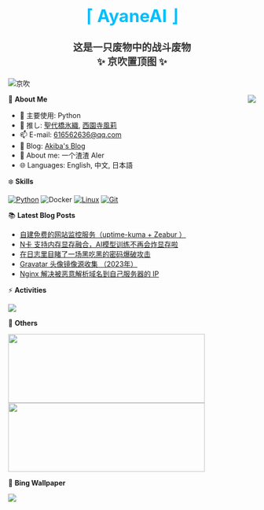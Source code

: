 <div align="center">
  <h1 style="color:#00BFFF;font-size:35px">⌈ AyaneAI ⌋</h1>
  <h3 style="color:#333333;font-size:20px">这是一只废物中的战斗废物<br>✨ 京吹置顶图 ✨</h3>
</div>

![京吹](https://raw.githubusercontent.com/azmiao/azmiao/main/header_img.png)

<a href="https://github.com/AyaneAI">
  <img align="right" src="https://github-readme-stats.vercel.app/api?username=AyaneAI&theme=buefy&show_icons=true&count_private=true" />
</a>

🍓 **About Me**

- 🔭 主要使用: Python
- 🌱 推し: [聖代橋氷織](https://mzh.moegirl.org.cn/zh-hans/%E5%9C%A3%E4%BB%A3%E6%A1%A5%E5%86%B0%E7%BB%87), [西園寺風莉](https://mzh.moegirl.org.cn/%E8%A5%BF%E5%9B%AD%E5%AF%BA%E9%A3%8E%E8%8E%89)
- 📫 E-mail: 616562636@qq.com
- 🍨 Blog: [Akiba's Blog](https://blog.anzu.link)
- 👯 About me: 一个渣渣 AIer
- 🌐 Languages: English, 中文, 日本語

❄️ **Skills**

[![Python](https://img.shields.io/badge/-Python-3776AB?style=flat-square&logo=python&logoColor=ffffff)](https://www.python.org/)
![Docker](https://img.shields.io/badge/Docker-2496ED?style=flat-square&logo=docker&logoColor=ffffff)
[![Linux](https://img.shields.io/badge/-Linux-333333?style=flat-square&logo=linux&logoColor=white)](https://www.linuxfoundation.org/)
[![Git](https://img.shields.io/badge/-Git-f05032?style=flat-square&logo=git&logoColor=white)](https://git-scm.com/)

📚 **Latest Blog Posts**

<!-- BLOG-POST-LIST:START -->
- [自建免费的网站监控服务（uptime-kuma + Zeabur ）](https://www.tjsky.net/tutorial/748?pk_campaign=feed&pk_kwd=%25e8%2587%25aa%25e5%25bb%25ba%25e5%2585%258d%25e8%25b4%25b9%25e7%259a%2584%25e7%25bd%2591%25e7%25ab%2599%25e7%259b%2591%25e6%258e%25a7%25e6%259c%258d%25e5%258a%25a1%25ef%25bc%2588uptime-kuma-zeabur-%25ef%25bc%2589)
- [N卡 支持内存显存融合，AI模型训练不再会炸显存啦](https://www.tjsky.net/ai/745?pk_campaign=feed&pk_kwd=n%25e5%258d%25a1-%25e6%2594%25af%25e6%258c%2581%25e5%2586%2585%25e5%25ad%2598%25e6%2598%25be%25e5%25ad%2598%25e8%259e%258d%25e5%2590%2588%25ef%25bc%258cai%25e6%25a8%25a1%25e5%259e%258b%25e8%25ae%25ad%25e7%25bb%2583%25e4%25b8%258d%25e5%2586%258d%25e4%25bc%259a%25e7%2582%25b8%25e6%2598%25be%25e5%25ad%2598%25e5%2595%25a6)
- [在日志里目睹了一场黑吃黑的密码爆破攻击](https://www.tjsky.net/tutorial/742?pk_campaign=feed&pk_kwd=%25e5%259c%25a8%25e6%2597%25a5%25e5%25bf%2597%25e9%2587%258c%25e7%259b%25ae%25e7%259d%25b9%25e4%25ba%2586%25e4%25b8%2580%25e5%259c%25ba%25e9%25bb%2591%25e5%2590%2583%25e9%25bb%2591%25e7%259a%2584%25e5%25af%2586%25e7%25a0%2581%25e7%2588%2586%25e7%25a0%25b4%25e6%2594%25bb%25e5%2587%25bb)
- [Gravatar 头像镜像源收集 （2023年）](https://www.tjsky.net/tutorial/740?pk_campaign=feed&pk_kwd=gravatar-%25e5%25a4%25b4%25e5%2583%258f%25e9%2595%259c%25e5%2583%258f%25e6%25ba%2590%25e6%2594%25b6%25e9%259b%2586-%25ef%25bc%25882023%25e5%25b9%25b4%25ef%25bc%2589)
- [Nginx 解决被恶意解析域名到自己服务器的 IP](https://www.tjsky.net/tutorial/724?pk_campaign=feed&pk_kwd=nginx-%25e8%25a7%25a3%25e5%2586%25b3%25e8%25a2%25ab%25e6%2581%25b6%25e6%2584%258f%25e8%25a7%25a3%25e6%259e%2590%25e5%259f%259f%25e5%2590%258d%25e5%2588%25b0%25e8%2587%25aa%25e5%25b7%25b1%25e7%259a%2584%25e7%259a%2584%25e6%259c%258d%25e5%258a%25a1%25e5%2599%25a8-ip)
<!-- BLOG-POST-LIST:END -->

⚡️ **Activities**

<a href="https://github.com/AyaneAI/GPUMonitor">
  <img src="https://github-readme-stats.vercel.app/api/pin/?username=AyaneAI&repo=GPUMonitor&bg_color=30,a6c0fe,f68084&title_color=fff&text_color=fff" />
</a>

🎄 **Others**

<a href="https://github.com/AyaneAI">
  <img width="400" height="140" src="https://card.yuy1n.io/card/76561198344110725/gradient3,en,badge,group">
</a>

<a href="https://github.com/AyaneAI">
  <img width="400" height="140" src="https://github-readme-stats.vercel.app/api/top-langs/?username=AyaneAI&layout=compact&bg_color=30,a6c0fe,f68084&title_color=fff&text_color=fff">
</a>

🗻 **Bing Wallpaper**

<!-- BING-WALLPAPER:START -->
<img src="https://www.bing.com/th?id=OHR.SkogafossWaterfall_EN-US0919190171_1920x1080.jpg&rf=LaDigue_1920x1080.jpg&pid=hp">
<!-- BING-WALLPAPER:END -->

